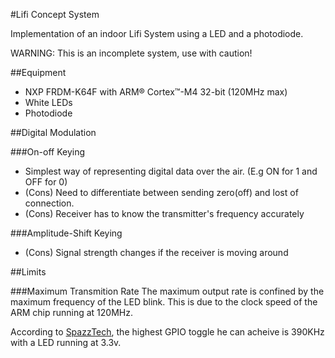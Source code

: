#Lifi Concept System

Implementation of an indoor Lifi System using a LED and a photodiode. 

WARNING: This is an incomplete system, use with caution!

##Equipment
- NXP FRDM-K64F with ARM® Cortex™-M4 32-bit (120MHz max)
- White LEDs
- Photodiode

##Digital Modulation

###On-off Keying 
- Simplest way of representing digital data over the air. (E.g ON for 1 and OFF for 0)
- (Cons) Need to differentiate between sending zero(off) and lost of connection.
- (Cons) Receiver has to know the transmitter's frequency accurately

###Amplitude-Shift Keying
- (Cons) Signal strength changes if the receiver is moving around

##Limits

###Maximum Transmition Rate
The maximum output rate is confined by the maximum frequency of the LED blink. This is due to the clock speed of the ARM chip running at 120MHz.

According to [SpazzTech](https://www.youtube.com/watch?v=dfkhMMWlcI4), the highest GPIO toggle he can acheive is 390KHz with a LED running at 3.3v.

